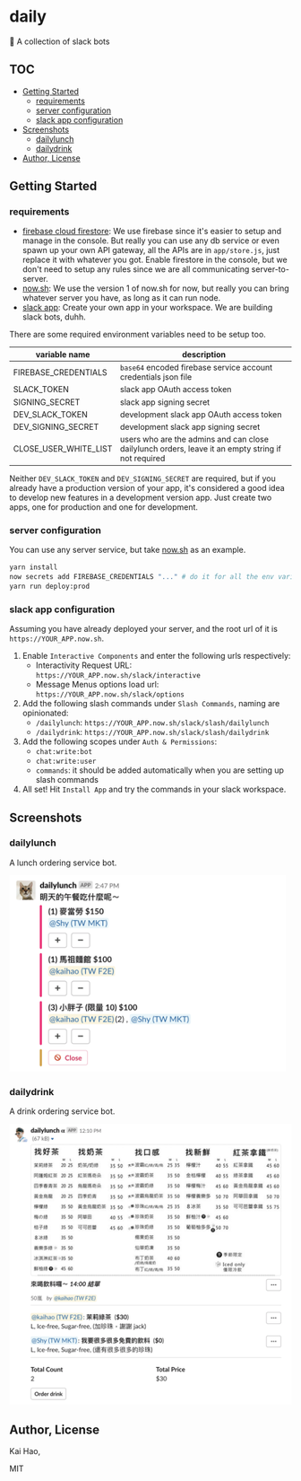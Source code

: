 # daily

🤖 A collection of slack bots

## TOC

- [Getting Started](#getting-started)
  - [requirements](#requirements)
  - [server configuration](#server-configuration)
  - [slack app configuration](#slack-app-configuration)
- [Screenshots](#screenshots)
  - [dailylunch](#dailylunch)
  - [dailydrink](#dailydrink)
- [Author, License](#author-license)

## Getting Started

### requirements

- [firebase cloud firestore](https://firebase.google.com/products/firestore/): We use firebase since it's easier to setup and manage in the console. But really you can use any db service or even spawn up your own API gateway, all the APIs are in `app/store.js`, just replace it with whatever you got. Enable firestore in the console, but we don't need to setup any rules since we are all communicating server-to-server.
- [now.sh](https://now.sh): We use the version 1 of now.sh for now, but really you can bring whatever server you have, as long as it can run node.
- [slack app](https://api.slack.com/apps): Create your own app in your workspace. We are building slack bots, duhh.

There are some required environment variables need to be setup too.

| variable name         | description                                                                                        |
| --------------------- | -------------------------------------------------------------------------------------------------- |
| FIREBASE_CREDENTIALS  | `base64` encoded firebase service account credentials json file                                    |
| SLACK_TOKEN           | slack app OAuth access token                                                                       |
| SIGNING_SECRET        | slack app signing secret                                                                           |
| DEV_SLACK_TOKEN       | development slack app OAuth access token                                                           |
| DEV_SIGNING_SECRET    | development slack app signing secret                                                               |
| CLOSE_USER_WHITE_LIST | users who are the admins and can close dailylunch orders, leave it an empty string if not required |

Neither `DEV_SLACK_TOKEN` and `DEV_SIGNING_SECRET` are required, but if you already have a production version of your app, it's considered a good idea to develop new features in a development version app. Just create two apps, one for production and one for development.

### server configuration

You can use any server service, but take [now.sh](https://now.sh) as an example.

```sh
yarn install
now secrets add FIREBASE_CREDENTIALS "..." # do it for all the env variables
yarn run deploy:prod
```

### slack app configuration

Assuming you have already deployed your server, and the root url of it is `https://YOUR_APP.now.sh`.

1. Enable `Interactive Components` and enter the following urls respectively:
   - Interactivity Request URL: `https://YOUR_APP.now.sh/slack/interactive`
   - Message Menus options load url: `https://YOUR_APP.now.sh/slack/options`
2. Add the following slash commands under `Slash Commands`, naming are opinionated:
   - `/dailylunch`: `https://YOUR_APP.now.sh/slack/slash/dailylunch`
   - `/dailydrink`: `https://YOUR_APP.now.sh/slack/slash/dailydrink`
3. Add the following scopes under `Auth & Permissions`:
   - `chat:write:bot`
   - `chat:write:user`
   - `commands`: it should be added automatically when you are setting up slash commands
4. All set! Hit `Install App` and try the commands in your slack workspace.

## Screenshots

### dailylunch

A lunch ordering service bot.

<img src="assets/dailylunch-screenshot.png" height="350" alt="dailylunch">

### dailydrink

A drink ordering service bot.

<img src="assets/dailydrink-screenshot.png" height="500" alt="dailydrink">

## Author, License

Kai Hao,

MIT
